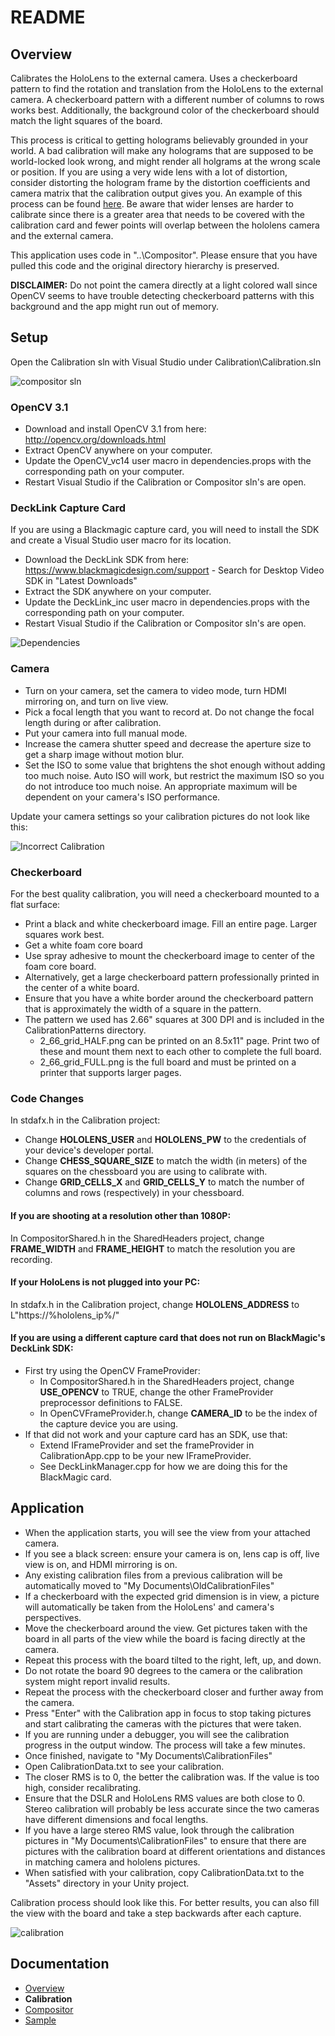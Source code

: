 # README
## Overview
Calibrates the HoloLens to the external camera.  Uses a checkerboard pattern to find the rotation and translation from the HoloLens to the external camera.  A checkerboard pattern with a different number of columns to rows works best.  Additionally, the background color of the checkerboard should match the light squares of the board.

This process is critical to getting holograms believably grounded in your world.  A bad calibration will make any holograms that are supposed to be world-locked look wrong, and might render all holgrams at the wrong scale or position.  If you are using a very wide lens with a lot of distortion, consider distorting the hologram frame by the distortion coefficients and camera matrix that the calibration output gives you.  An example of this process can be found [here](http://code.opencv.org/issues/1387).  Be aware that wider lenses are harder to calibrate since there is a greater area that needs to be covered with the calibration card and fewer points will overlap between the hololens camera and the external camera.

This application uses code in "..\Compositor\".  Please ensure that you have pulled this code and the original directory hierarchy is preserved.

**DISCLAIMER:** Do not point the camera directly at a light colored wall since OpenCV seems to have trouble detecting checkerboard patterns with this background and the app might run out of memory.

## Setup
Open the Calibration sln with Visual Studio under Calibration\Calibration.sln

![compositor sln](../DocumentationImages/calibration_sln.png)

### OpenCV 3.1
+ Download and install OpenCV 3.1 from here: http://opencv.org/downloads.html
+ Extract OpenCV anywhere on your computer.
+ Update the OpenCV_vc14 user macro in dependencies.props with the corresponding path on your computer.
+ Restart Visual Studio if the Calibration or Compositor sln's are open.

### DeckLink Capture Card
If you are using a Blackmagic capture card, you will need to install the SDK and create a Visual Studio user macro for its location.
+ Download the DeckLink SDK from here: https://www.blackmagicdesign.com/support - Search for Desktop Video SDK in "Latest Downloads"
+ Extract the SDK anywhere on your computer.
+ Update the DeckLink_inc user macro in dependencies.props with the corresponding path on your computer.
+ Restart Visual Studio if the Calibration or Compositor sln's are open.

![Dependencies](../DocumentationImages/dependencies.png)

### Camera
+ Turn on your camera, set the camera to video mode, turn HDMI mirroring on, and turn on live view.
+ Pick a focal length that you want to record at.  Do not change the focal length during or after calibration.
+ Put your camera into full manual mode.
+ Increase the camera shutter speed and decrease the aperture size to get a sharp image without motion blur.
+ Set the ISO to some value that brightens the shot enough without adding too much noise.  Auto ISO will work, but restrict the maximum ISO so you do not introduce too much noise.  An appropriate maximum will be dependent on your camera's ISO performance.

Update your camera settings so your calibration pictures do not look like this:

![Incorrect Calibration](../DocumentationImages/incorrect_calibration.jpg)

### Checkerboard
For the best quality calibration, you will need a checkerboard mounted to a flat surface:
+ Print a black and white checkerboard image.  Fill an entire page.  Larger squares work best.
+ Get a white foam core board
+ Use spray adhesive to mount the checkerboard image to center of the foam core board.
+ Alternatively, get a large checkerboard pattern professionally printed in the center of a white board.
+ Ensure that you have a white border around the checkerboard pattern that is approximately the width of a square in the pattern.
+ The pattern we used has 2.66" squares at 300 DPI and is included in the CalibrationPatterns directory.
    + 2_66_grid_HALF.png can be printed on an 8.5x11" page.  Print two of these and mount them next to each other to complete the full board.
    + 2_66_grid_FULL.png is the full board and must be printed on a printer that supports larger pages.

### Code Changes
In stdafx.h in the Calibration project:
+ Change **HOLOLENS_USER** and **HOLOLENS_PW** to the credentials of your device's developer portal.
+ Change **CHESS_SQUARE_SIZE** to match the width (in meters) of the squares on the chessboard you are using to calibrate with.
+ Change **GRID_CELLS_X** and **GRID_CELLS_Y** to match the number of columns and rows (respectively) in your chessboard.

#### If you are shooting at a resolution other than 1080P:
In CompositorShared.h in the SharedHeaders project, change **FRAME_WIDTH** and **FRAME_HEIGHT** to match the resolution you are recording.

#### If your HoloLens is not plugged into your PC:
In stdafx.h in the Calibration project, change **HOLOLENS_ADDRESS** to L"https://%hololens_ip%/"

#### If you are using a different capture card that does not run on BlackMagic's DeckLink SDK:
+ First try using the OpenCV FrameProvider:
    + In CompositorShared.h in the SharedHeaders project, change **USE_OPENCV** to TRUE, change the other FrameProvider preprocessor definitions to FALSE.
    + In OpenCVFrameProvider.h, change **CAMERA_ID** to be the index of the capture device you are using.
+ If that did not work and your capture card has an SDK, use that:
    + Extend IFrameProvider and set the frameProvider in CalibrationApp.cpp to be your new IFrameProvider.
    + See DeckLinkManager.cpp for how we are doing this for the BlackMagic card.

## Application
+ When the application starts, you will see the view from your attached camera.
+ If you see a black screen: ensure your camera is on, lens cap is off, live view is on, and HDMI mirroring is on.
+ Any existing calibration files from a previous calibration will be automatically moved to "My Documents\OldCalibrationFiles\"
+ If a checkerboard with the expected grid dimension is in view, a picture will automatically be taken from the HoloLens' and camera's perspectives.
+ Move the checkerboard around the view.  Get pictures taken with the board in all parts of the view while the board is facing directly at the camera.
+ Repeat this process with the board tilted to the right, left, up, and down.
+ Do not rotate the board 90 degrees to the camera or the calibration system might report invalid results.
+ Repeat the process with the checkerboard closer and further away from the camera.
+ Press "Enter" with the Calibration app in focus to stop taking pictures and start calibrating the cameras with the pictures that were taken.
+ If you are running under a debugger, you will see the calibration progress in the output window.  The process will take a few minutes.
+ Once finished, navigate to "My Documents\CalibrationFiles\"
+ Open CalibrationData.txt to see your calibration.
+ The closer RMS is to 0, the better the calibration was.  If the value is too high, consider recalibrating.
+ Ensure that the DSLR and HoloLens RMS values are both close to 0.  Stereo calibration will probably be less accurate since the two cameras have different dimensions and focal lengths.
+ If you have a large stereo RMS value, look through the calibration pictures in "My Documents\CalibrationFiles\" to ensure that there are pictures with the calibration board at different orientations and distances in matching camera and hololens pictures.
+ When satisfied with your calibration, copy CalibrationData.txt to the "Assets" directory in your Unity project.

Calibration process should look like this.  For better results, you can also fill the view with the board and take a step backwards after each capture.

![calibration](../DocumentationImages/calibration.gif)

## Documentation
+ [Overview](../README.md)
+ **Calibration**
+ [Compositor](../Compositor/README.md)
+ [Sample](../Samples/README.md)